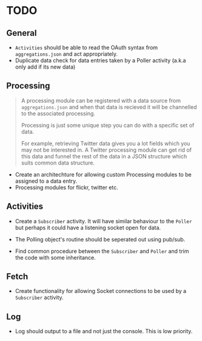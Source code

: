# TODO

## General

- `Activities` should be able to read the OAuth syntax from `aggregations.json` and act appropriately.
- Duplicate data check for data entries taken by a Poller activity (a.k.a only add if its new data)

## Processing

> A processing module can be registered with a data source from `aggregations.json` and when that data
> is recieved it will be channelled to the associated processing.
> 
> Processing is just some unique step you can do with a specific set of data.
> 
> For example, retrieving Twitter data gives you a lot fields which you may not be interested in. A Twitter processing module can get rid of this data and funnel the rest of the data in a JSON structure which suits common data structure.

- Create an architechture for allowing custom Processing modules to be assigned to a data entry.
- Processing modules for flickr, twitter etc.

## Activities

- Create a `Subscriber` activity. It will have similar behaviour to the `Poller` but perhaps it could have a listening socket open for data.

- The Polling object's routine should be seperated out using pub/sub.

- Find common procedure between the `Subscriber` and `Poller` and trim the code with some inheritance.

## Fetch

- Create functionality for allowing Socket connections to be used by a `Subscriber` activity.

## Log

- Log should output to a file and not just the console. This is low priority.
